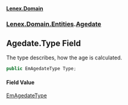#### [Lenex.Domain](index.md 'index')
### [Lenex.Domain.Entities](Lenex.Domain.Entities.md 'Lenex.Domain.Entities').[Agedate](Lenex.Domain.Entities.Agedate.md 'Lenex.Domain.Entities.Agedate')

## Agedate.Type Field

The type describes, how the age is calculated.

```csharp
public EmAgedateType Type;
```

#### Field Value
[EmAgedateType](Lenex.Domain.Enums.EmAgedateType.md 'Lenex.Domain.Enums.EmAgedateType')